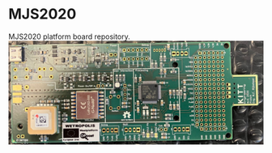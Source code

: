 # MJS2020
MJS2020 platform board repository.
![alt text](https://github.com/kittengineering/MJS2020/blob/main/MJS2020.jpg?raw=true)
